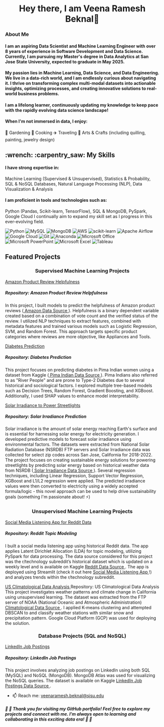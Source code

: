 
<h1 align = "center">Hey there, I am Veena Ramesh Beknal👋</h1>

### About Me

#### I am an aspiring Data Scientist and Machine Learning Engineer with over 8 years of experience in Software Development and Data Science. Currently, I am pursuing my Master's degree in Data Analytics at San Jose State University, expected to graduate in May 2025.

#### My passion lies in Machine Learning, Data Science, and Data Engineering. We live in a data-rich world, and I am endlessly curious about navigating it. I thrive on transforming complex multi-modal datasets into actionable insights, optimizing processes, and creating innovative solutions to real-world business problems.

#### I am a lifelong learner, continuously updating my knowledge to keep pace with the rapidly evolving data science landscape!

#### When I'm not immersed in data, I enjoy:
🌱 Gardening
🍳 Cooking
✈️ Traveling
🎨 Arts & Crafts (including quilling, painting, jewelry design)

<h2>:wrench: :carpentry_saw: My Skills </h2>

#### I have strong expertise in:

Machine Learning (Supervised & Unsupervised),
Statistics & Probability,
SQL & NoSQL Databases,
Natural Language Processing (NLP),
Data Visualization & Analysis

#### I am proficient in tools and technologies such as:

Python (Pandas, Scikit-learn, TensorFlow),
SQL & MongoDB,
PySpark,
Google Cloud
I continually aim to expand my skill set as I progress in this ever-evolving field.
<br>
<a>

![Python](https://img.shields.io/badge/python-3670A0?style=for-the-badge&logo=python&logoColor=ffdd54)  ![MySQL](https://img.shields.io/badge/mysql-%2300f.svg?style=for-the-badge&logo=mysql&logoColor=white) ![MongoDB](https://img.shields.io/badge/MongoDB-%234ea94b.svg?style=for-the-badge&logo=mongodb&logoColor=white) ![AWS](https://img.shields.io/badge/AWS-%23FF9900.svg?style=for-the-badge&logo=amazon-aws&logoColor=white) ![scikit-learn](https://img.shields.io/badge/scikit--learn-%23F7931E.svg?style=for-the-badge&logo=scikit-learn&logoColor=white) ![Apache Airflow](https://img.shields.io/badge/Apache%20Airflow-017CEE?style=for-the-badge&logo=Apache%20Airflow&logoColor=white) ![Google Cloud](https://img.shields.io/badge/GoogleCloud-%234285F4.svg?style=for-the-badge&logo=google-cloud&logoColor=white) ![Git](https://img.shields.io/badge/git-%23F05033.svg?style=for-the-badge&logo=git&logoColor=white) ![Anaconda](https://img.shields.io/badge/Anaconda-%2344A833.svg?style=for-the-badge&logo=anaconda&logoColor=white) ![Microsoft Office](https://img.shields.io/badge/Microsoft_Office-D83B01?style=for-the-badge&logo=microsoft-office&logoColor=white) ![Microsoft PowerPoint](https://img.shields.io/badge/Microsoft_PowerPoint-B7472A?style=for-the-badge&logo=microsoft-powerpoint&logoColor=white) ![Microsoft Excel](https://img.shields.io/badge/Microsoft_Excel-217346?style=for-the-badge&logo=microsoft-excel&logoColor=white) ![Tableau](https://img.shields.io/badge/Tableau-E97627?style=for-the-badge&logo=Tableau&logoColor=white)

<h2> Featured Projects </h2>

<h3 align = "center">  Supervised Machine Learning Projects </h3> 

<a href="https://github.com/VeenaBeknal/Predicting-Amazon-Product-Review-Helpfulness"> Amazon Product Review Helpfulness </a> 
##### Repository: Amazon Product Review Helpfulness
In this project, I built models to predict the helpfulness of Amazon product reviews (<a href="https://nijianmo.github.io/amazon/index.html"> Amazon Data Source </a> ). 
Helpfulness is a binary dependent variable created based on a combination of vote count and the verified status of the review.
I utilized NLP techniques to extract features, combined with metadata features and trained various models such as Logistic Regression, SVM, and Random Forest. This approach targets specific product categories where reviews are more objective, like Appliances and Tools.

<a href="https://github.com/VeenaBeknal/DiabetesPrediction"> Diabetes Prediction </a>
##### Repository: Diabetes Prediction
This project focuses on predicting diabetes in Pima Indian women using a dataset from Kaggle (<a href="https://www.kaggle.com/datasets/uciml/pima-indians-diabetes-database"> Pima Indian Data Source </a> ). 
Pima Indians also referred to as "River People" and are prone to Type-2 Diabetes due to several historical and sociological factors. 
I explored multiple tree-based models such as Decision Trees, Random Forest, Gradient Boosting, and XGBoost. Additionally, I used SHAP values to enhance model interpretability.

<a href="https://github.com/VeenaBeknal/Solar-Irradiance-to-Sustainably-Power-Streetlights"> Solar Irradiance to Power Streetlights </a>
##### Repository: Solar Irradiance Prediction
Solar irradiance is the amount of solar energy reaching Earth's surface and is essential for harnessing solar energy for electricity generation.
I developed predictive models to forecast solar irradiance using environmental factors. 
The datasets were extracted from National Solar Radiation Database (NSRDB) FTP servers and Solar Irradiance data was collected for select zip codes across San Jose, California for 2018-2022. 
The project focuses on creating sustainable energy solutions for powering streetlights by predicting solar energy based on historical weather data from NSRDB (<a href="https://nsrdb.nrel.gov/data-viewer"> Solar Irradiance Data Source </a> ). 
Several regression techniques, including Linear Regression, Support Vector Regression, XGBoost and L1/L2 regression were applied. 
The predicted irradiance values were then converted to electricity using a widely accepted formula/logic - this novel approach can be used to help drive sustainability goals (something I'm passionate about! ⚡)

<h3 align = "center">  Unsupervised Machine Learning Projects </h3> 

<a href="https://github.com/VeenaBeknal/Social-Media-Listening-for-Reddit-Posts-and-Comments"> Social Media Listening App for Reddit Data </a>
#####  Repository: Reddit Topic Modeling
I built a social media listening app using historical Reddit data. The app applies Latent Dirichlet Allocation (LDA) for topic modeling, utilizing PySpark for data processing. 
The data source considered for this project was the r/technology subreddit’s historical dataset which is updated on a weekly level and is available on Kaggle <a href="https://www.kaggle.com/datasets/curiel/rtechnology-posts-and-comments/data"> Reddit Data Source </a>. The app is deployed using Streamlit (check it out here <a href="https://reddit-historical-listening.streamlit.app/"> Social Media Listening App </a> !) and analyzes trends within the r/technology subreddit.

<a href="https://github.com/VeenaBeknal/USClimatologicalDataAnalysis"> US Climatological Data Analysis </a>
Repository: US Climatological Data Analysis
This project investigates weather patterns and climate change in California using unsupervised learning. 
The dataset was extracted from the FTP server of NOAA (National Oceanic and Atmospheric Administration) <a href="https://www.ncei.noaa.gov/pub/data/ghcn/daily/by_year/"> Climatological Data Source </a>.
I applied K-means clustering and attempted DBSCAN to and classify weather stations with similar snow and precipitation pattern. Google Cloud Platform (GCP) was used for deploying the solution.

<h3 align = "center">  Database Projects (SQL and NoSQL) </h3> 

<a href="https://github.com/VeenaBeknal/LinkedInJobPostings"> LinkedIn Job Postings </a>
##### Repository: LinkedIn Job Postings
This project involves analyzing job postings on LinkedIn using both SQL (MySQL) and NoSQL (MongoDB). MongoDB Atlas was used for visualizing the NoSQL queries. The dataset is available on Kaggle <a href="https://www.kaggle.com/datasets/arshkon/linkedin-job-postings?select=job_postings.csv"> LinkedIn Job Postings Data Source </a>.

- 📫 Reach me: veenaramesh.beknal@sjsu.edu 


<h5> 🙂 🙂 Thank you for visiting my GitHub portfolio! Feel free to explore my projects and connect with me. I’m always open to learning and collaborating in this exciting data era! 🙂 🙂

<!--
**VeenaBeknal/VeenaBeknal** is a ✨ _special_ ✨ repository because its `README.md` (this file) appears on your GitHub profile.

Here are some ideas to get you started:

- 🔭 I’m currently working on ...
- 🌱 I’m currently learning ...
- 👯 I’m looking to collaborate on ...
- 🤔 I’m looking for help with ...
- 💬 Ask me about ...
- 📫 How to reach me: ...
- 😄 Pronouns: She/Her
- ⚡ Fun fact: ...
-->
